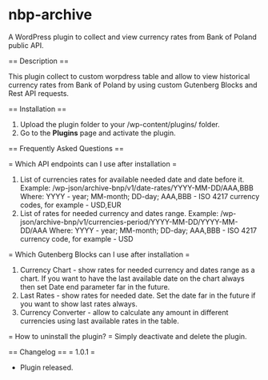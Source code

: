 # nbp-archive
A WordPress plugin to collect and view currency rates from Bank of Poland public API. 

== Description ==
 
This plugin collect to custom worpdress table and allow to view historical currency rates from Bank of Poland by using custom Gutenberg Blocks and Rest API requests. 
 
== Installation ==
 
1. Upload the plugin folder to your /wp-content/plugins/ folder.
2. Go to the **Plugins** page and activate the plugin.
 
== Frequently Asked Questions ==
 
= Which API endpoints can I use after installation =
1. List of currencies rates for available needed date and date before it. 
Example: /wp-json/archive-bnp/v1/date-rates/YYYY-MM-DD/AAA,BBB
Where: YYYY - year; MM-month; DD-day; AAA,BBB -  ISO 4217 currency codes, for example - USD,EUR 
2. List of rates for needed currency and dates range.
Example: /wp-json/archive-bnp/v1/currencies-period/YYYY-MM-DD/YYYY-MM-DD/AAA
Where: YYYY - year; MM-month; DD-day; AAA,BBB -  ISO 4217 currency code, for example - USD

= Which Gutenberg Blocks can I use after installation =
1. Currency Chart - show rates for needed currency and dates range as a chart. If you want to have the last available date on the chart always then set Date end parameter far in the future.
2. Last Rates - show rates for needed date. Set the date far in the future if you want to show last rates always.
3. Currency Converter - allow to calculate any amount in different currencies using last available rates in the table.

= How to uninstall the plugin? =
 Simply deactivate and delete the plugin. 
 
== Changelog ==
= 1.0.1 =
* Plugin released.
